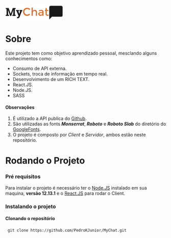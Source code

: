 <img src="/Client/public/logo.png" height="50">

# Sobre
Este projeto tem como objetivo aprendizado pessoal, mesclando alguns conhecimentos como:
- Consumo de API externa.
- Sockets, troca de informação em tempo real.
- Desenvolvimento de um RICH TEXT.
- React.JS.
- Node.JS.
- SASS

#### Observações
1. É utilizado a API publica do [Github](https://developer.github.com/v3/).
2. São utilizadas as fonts **_Monserrat_**, **_Roboto_** e **_Roboto Slab_** do diretório do [GoogleFonts](https://fonts.google.com/).
3. O projeto é composto por *Client* e *Servidor*, ambos estão neste repositório.

# Rodando o Projeto

### Pré requisitos
Para instalar o projeto é necessário ter o [Node.JS](https://nodejs.org/en/) instalado em sua maquina, **versão 12.13.1** e o [React.JS](https://pt-br.reactjs.org/docs/create-a-new-react-app.html) para rodar o Client.

### Instalando o projeto
#### Clonando o repositório
``` git clone https://github.com/PedroKJunior/MyChat.git```
